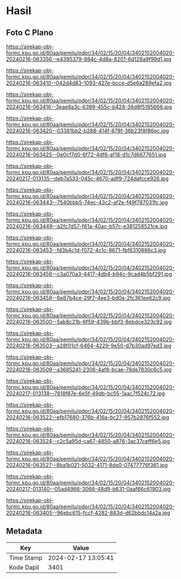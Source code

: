 # Hasil

## Foto C Plano

https://sirekap-obj-formc.kpu.go.id/80aa/pemilu/pdpr/34/02/15/20/04/3402152004020-20240216-063356--e4395379-884c-4d8a-8201-6d128a9f99d1.jpg

https://sirekap-obj-formc.kpu.go.id/80aa/pemilu/pdpr/34/02/15/20/04/3402152004020-20240216-063410--042d4d83-1093-427e-bcce-d5e6a289efa2.jpg

https://sirekap-obj-formc.kpu.go.id/80aa/pemilu/pdpr/34/02/15/20/04/3402152004020-20240216-063416--3eae8a3c-6399-455c-b428-38d8f5195666.jpg

https://sirekap-obj-formc.kpu.go.id/80aa/pemilu/pdpr/34/02/15/20/04/3402152004020-20240216-063420--03381bb2-b288-414f-878f-36b23f8f86ec.jpg

https://sirekap-obj-formc.kpu.go.id/80aa/pemilu/pdpr/34/02/15/20/04/3402152004020-20240216-063425--0e0cf7d0-6f72-4df6-af18-d1c7d6677651.jpg

https://sirekap-obj-formc.kpu.go.id/80aa/pemilu/pdpr/34/02/15/20/04/3402152004020-20240217-013135--deb7a533-045c-4670-adf9-724dafcce926.jpg

https://sirekap-obj-formc.kpu.go.id/80aa/pemilu/pdpr/34/02/15/20/04/3402152004020-20240216-063443--7540bbb5-74ec-43c2-af2e-f49f787031fc.jpg

https://sirekap-obj-formc.kpu.go.id/80aa/pemilu/pdpr/34/02/15/20/04/3402152004020-20240216-063449--a2fc7d57-f61a-40ac-b57c-e381258521ce.jpg

https://sirekap-obj-formc.kpu.go.id/80aa/pemilu/pdpr/34/02/15/20/04/3402152004020-20240216-063453--fd3b4c1d-f072-4c1c-8671-fbf6310886c3.jpg

https://sirekap-obj-formc.kpu.go.id/80aa/pemilu/pdpr/34/02/15/20/04/3402152004020-20240216-063456--c3a070a3-4417-4db4-b94c-9cad4b5bf291.jpg

https://sirekap-obj-formc.kpu.go.id/80aa/pemilu/pdpr/34/02/15/20/04/3402152004020-20240216-063458--8e87b4ce-29f7-4ee3-bd0a-2fc361ee62c9.jpg

https://sirekap-obj-formc.kpu.go.id/80aa/pemilu/pdpr/34/02/15/20/04/3402152004020-20240216-063500--5ab8c21b-6f59-439b-bbf3-8ebdce323c92.jpg

https://sirekap-obj-formc.kpu.go.id/80aa/pemilu/pdpr/34/02/15/20/04/3402152004020-20240216-063503--a28f01cf-6464-4229-9e50-d7b30ad97ed3.jpg

https://sirekap-obj-formc.kpu.go.id/80aa/pemilu/pdpr/34/02/15/20/04/3402152004020-20240216-063509--a3685241-2306-4af8-bcae-78de7830c6c5.jpg

https://sirekap-obj-formc.kpu.go.id/80aa/pemilu/pdpr/34/02/15/20/04/3402152004020-20240217-013138--7818f87e-6e5f-49db-bc55-1aac7f524c72.jpg

https://sirekap-obj-formc.kpu.go.id/80aa/pemilu/pdpr/34/02/15/20/04/3402152004020-20240216-063522--efb17680-376b-416a-bc27-957b2876f552.jpg

https://sirekap-obj-formc.kpu.go.id/80aa/pemilu/pdpr/34/02/15/20/04/3402152004020-20240216-063524--c2c5a95d-ca67-4850-a876-3ac37ceff6e5.jpg

https://sirekap-obj-formc.kpu.go.id/80aa/pemilu/pdpr/34/02/15/20/04/3402152004020-20240216-063527--8ba1b021-5032-4171-8de0-07477776f361.jpg

https://sirekap-obj-formc.kpu.go.id/80aa/pemilu/pdpr/34/02/15/20/04/3402152004020-20240217-013140--05ad4966-3066-48d9-b631-0aaf66c61903.jpg

https://sirekap-obj-formc.kpu.go.id/80aa/pemilu/pdpr/34/02/15/20/04/3402152004020-20240216-063405--96ebc615-fccf-4282-883d-d62bbdc14a2a.jpg


## Metadata

| Key        | Value               |
| ---------- | ------------------- |
| Time Stamp | 2024-02-17 13:05:41 |
| Kode Dapil | 3401                |



